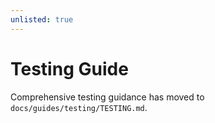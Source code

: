 ```yaml
---
unlisted: true
---
```


# Testing Guide

Comprehensive testing guidance has moved to `docs/guides/testing/TESTING.md`. 